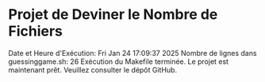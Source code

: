 # Projet de Deviner le Nombre de Fichiers
Date et Heure d'Exécution: Fri Jan 24 17:09:37     2025
Nombre de lignes dans guessinggame.sh: 26
Exécution du Makefile terminée.
Le projet est maintenant prêt. Veuillez consulter le dépôt GitHub.
